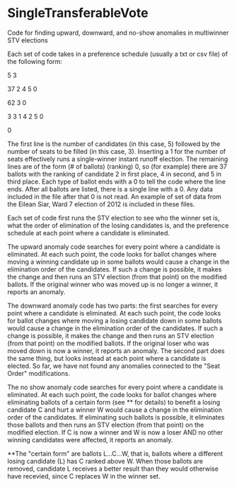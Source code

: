 # SingleTransferableVote
Code for finding upward, downward, and no-show anomalies in multiwinner STV elections

Each set of code takes in a preference schedule (usually a txt or csv file) of the following form:

5 3

37 2 4 5 0

62 3 0

3 3 1 4 2 5 0

0

The first line is the number of candidates (in this case, 5) followed by the number of seats to be filled (in this case, 3). Inserting a 1 for the number of seats effectively runs a single-winner instant runoff election.
The remaining lines are of the form (# of ballots) (ranking) 0, so (for example) there are 37 ballots with the ranking of candidate 2 in first place, 4 in second, and 5 in third place.  Each type of ballot ends with a 0 to tell the code where the line ends.  After all ballots are listed, there is a single line with a 0. Any data included in the file after that 0 is not read.  An example of set of data from the Eilean Siar, Ward 7 election of 2012 is included in these files. 

Each set of code first runs the STV election to see who the winner set is, what the order of elimination of the losing candidates is, and the preference schedule at each point where a candidate is eliminated.

The upward anomaly code searches for every point where a candidate is eliminated.  At each such point, the code looks for ballot changes where moving a winning candidate up in some ballots would cause a change in the elimination order of the candidates.  If such a change is possible, it makes the change and then runs an STV election (from that point) on the modified ballots.  If the original winner who was moved up is no longer a winner, it reports an anomaly.

The downward anomaly code has two parts: the first searches for every point where a candidate is eliminated.  At each such point, the code looks for ballot changes where moving a losing candidate down in some ballots would cause a change in the elimination order of the candidates.  If such a change is possible, it makes the change and then runs an STV election (from that point) on the modified ballots.  If the original loser who was moved down is now a winner, it reports an anomaly.  The second part does the same thing, but looks instead at each point where a candidate is elected.  So far, we have not found any anomalies connected to the "Seat Order" modifications.

The no show anomaly code searches for every point where a candidate is eliminated.  At each such point, the code looks for ballot changes where eliminating ballots of a certain form (see ** for details) to benefit a losing candidate C and hurt a winner W would cause a change in the elimination order of the candidates.  If eliminating such ballots is possible, it eliminates those ballots and then runs an STV election (from that point) on the modified election.  If C is now a winner and W is now a loser AND no other winning candidates were affected, it reports an anomaly.

**The "certain form" are ballots L...C...W, that is, ballots where a different losing candidate (L) has C ranked above W.  When those ballots are removed, candidate L receives a better result than they would otherwise have recevied, since C replaces W in the winner set.
